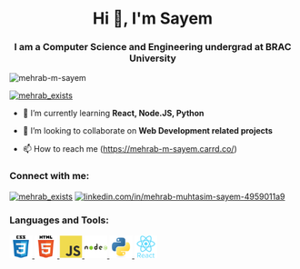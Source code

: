 <h1 align="center">Hi 👋, I'm Sayem</h1>
<h3 align="center">I am a Computer Science and Engineering undergrad at BRAC University</h3>

<p align="left"> <img src="https://komarev.com/ghpvc/?username=mehrab-m-sayem&label=Profile%20views&color=0e75b6&style=flat" alt="mehrab-m-sayem" /> </p>

<p align="left"> <a href="https://twitter.com/mehrab_exists" target="blank"><img src="https://img.shields.io/twitter/follow/mehrab_exists?logo=twitter&style=for-the-badge" alt="mehrab_exists" /></a> </p>

- 🌱 I’m currently learning **React, Node.JS, Python**

- 👯 I’m looking to collaborate on **Web Development related projects**

- 📫 How to reach me (https://mehrab-m-sayem.carrd.co/)

<h3 align="left">Connect with me:</h3>
<p align="left">
<a href="https://twitter.com/mehrab_exists" target="blank"><img align="center" src="https://raw.githubusercontent.com/rahuldkjain/github-profile-readme-generator/master/src/images/icons/Social/twitter.svg" alt="mehrab_exists" height="30" width="40" /></a>
<a href="https://linkedin.com/in/linkedin.com/in/mehrab-muhtasim-sayem-4959011a9" target="blank"><img align="center" src="https://raw.githubusercontent.com/rahuldkjain/github-profile-readme-generator/master/src/images/icons/Social/linked-in-alt.svg" alt="linkedin.com/in/mehrab-muhtasim-sayem-4959011a9" height="30" width="40" /></a>
</p>

<h3 align="left">Languages and Tools:</h3>
<p align="left"> <a href="https://www.w3schools.com/css/" target="_blank" rel="noreferrer"> <img src="https://raw.githubusercontent.com/devicons/devicon/master/icons/css3/css3-original-wordmark.svg" alt="css3" width="40" height="40"/> </a> <a href="https://www.w3.org/html/" target="_blank" rel="noreferrer"> <img src="https://raw.githubusercontent.com/devicons/devicon/master/icons/html5/html5-original-wordmark.svg" alt="html5" width="40" height="40"/> </a> <a href="https://developer.mozilla.org/en-US/docs/Web/JavaScript" target="_blank" rel="noreferrer"> <img src="https://raw.githubusercontent.com/devicons/devicon/master/icons/javascript/javascript-original.svg" alt="javascript" width="40" height="40"/> </a> <a href="https://nodejs.org" target="_blank" rel="noreferrer"> <img src="https://raw.githubusercontent.com/devicons/devicon/master/icons/nodejs/nodejs-original-wordmark.svg" alt="nodejs" width="40" height="40"/> </a> <a href="https://www.python.org" target="_blank" rel="noreferrer"> <img src="https://raw.githubusercontent.com/devicons/devicon/master/icons/python/python-original.svg" alt="python" width="40" height="40"/> </a> <a href="https://reactjs.org/" target="_blank" rel="noreferrer"> <img src="https://raw.githubusercontent.com/devicons/devicon/master/icons/react/react-original-wordmark.svg" alt="react" width="40" height="40"/> </a> </p>

